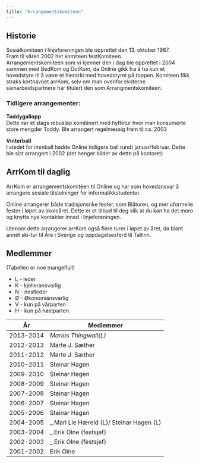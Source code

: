 ```yaml
---
title: "Arrangementskomiteen"
---
```


Historie
--------

Sosialkomiteen i linjeforeningen ble opprettet den 13. oktober 1987.  
Fram til våren 2002 het komiteen festKomiteen.  
Arrangementskomiteen som vi kjenner den i dag ble opprettet i 2004
sammen med BedKom og DotKom, da Online gikk fra å ha kun et hovedstyre
til å være et hierarki med hovedstyret på toppen. Komiteen fikk straks
kortnavnet arrKom, selv om man ovenfor eksterne samarbeidspartnere har
titulert den som Arrangmentskomiteen.

### Tidligere arrangementer:

**Toddygallopp**  
Dette var et slags rebusløp kombinert med hyttetur hvor man konsumerte
store mengder Toddy. Ble arrangert regelmessig frem til ca. 2003

**Vinterball**  
I stedet for immball hadde Online tidligere ball rundt januar/februar.
Dette ble sist arrangert i 2002 (det henger bilder av dette på kontoret)

ArrKom til daglig
-----------------

ArrKom er arrangementskomitéen til Online og har som hovedansvar å
arrangere sosiale tilstelninger for informatikkstudenter.

Online arrangerer både tradisjonsrike fester, som Blåturen, og mer
uformelle fester i løpet av skoleåret. Dette er et tilbud til deg slik
at du kan ha det moro og knytte nye kontakter innad i linjeforeningen.

Utenom dette arrangerer arrKom også flere turer i løpet av året, da
blant annet ski-tur til Åre i Sverige og oppdagelsesferd til Tallinn.

## Medlemmer

(Tabellen er noe mangelfull)
* L - leder
* K - kjelleransvarlig
* N - nestleder
* Ø - Økonomiansvarlig
* V - kun på vårparten
* H - kun på høstparten



|År| Medlemmer |
|---| --- |
|2013-2014|*Marius Thingwall(L)*| Tale Prestmo(N) | Ivar Flakstad(Ø) | Marte J. Sæther |Ingrid Kittelsen|Marthe Øynes|Ragnhild Seim|Caroline Odden|Sondre Johann Widmark|Gaute Lunde|Leif Marius Sethne Reppen|Thea Lerfaldet|John H. Kolstad(Permitert)|Jim Frode Hoff(Permitert)|
|2012-2013|Marte J. Sæther|Ingrid Kittelsen|John H. Kolstad (NH)|Jim Frode Hoff (Ø)|Joakim Aune (permittert september 2011)|Anja S. Rønning|Marius Thingwall   (NV)   |Mathilde Ø. Oftedal (permittert august 2012)|Juni Angelfoss|Tale Prestmo|Marthe Øynes|Ivar Flakstad|_.Martin A. Midtsund (L)|Ragnhild Seim|
|2011-2012|Marte J. Sæther|Ingrid Kittelsen (Ø)|John H. Kolstad|Jim Frode Hoff|Joakim Aune (permittert september 2011)|Anja S. Rønning|Lars Tovsen|Mathilde Ø. Oftedal|_.Juni Angelfoss (L)|Ketil Ellertsen|Magnus G. Hove|André Knudsen (permittert vår 2012)|Martin A. Midtsund|Jonathan Brynjar Hårek Laschet|
|2010-2011|Steinar Hagen|Ingrid Kittelsen|John H. Kolstad|Jim Frode Hoff|Joakim Aune|Anja S. Rønning|_.Lars Tovsen (L)|Mathilde Ø. Oftedal|Juni Angelfoss|Ketil Ellertsen|Magnus G. Hove|
|2009-2010|Steinar Hagen|Ingrid Kittelsen|John H. Kolstad|Hanne Christine Lund|Joakim Aune|Anja S. Rønning|_.Lars Tovsen (L)|Mathilde Ø. Oftedal|Juni Angelfoss|Kristian Laskemoen|
|2008-2009|Steinar Hagen|Linn Melby Meyer|Elisabeth Solheim|_.Hanne Christine Lund (L)|Joakim Aune|Anja S. Rønning|Lars Tovsen|Wenche Meland|Juni Angelfoss|Kristian Oftedal|
|2007-2008|Steinar Hagen|Linn Melby Meyer|Elisabeth Solheim|_.Hanne Christine Lund (L)|Birgitte Fidjeland|
|2006-2007|Steinar Hagen|Linn Melby Meyer|Elisabeth Solheim|_.Mats A. Ringstad (L)|
|2005-2006|Steinar Hagen|Cheung Yuen Wong|_.Anders Brujordet (L)|Mats A. Ringstad (N)|Silje Myran|Kristel Bræin|Elen Østerås|
|2004-2005|_.Mari Lie Hæreid (L)/ Steinar Hagen (L)|Jarl Erik Schmidt|Trond Martin Nyhus|Mats A. Ringstad|
|2003-2004|_.Erik Olne (festsjef)|
|2002-2003|_.Erik Olne (festsjef)|Morten Svendsen (K)|Kristoffer Strømsvåg|Fredrik Wisløff|Rodrigo San Martin|
|2001-2002|Erik Olne|Morten Svendsen (K)|Kristoffer Strømsvåg|Fredrik Wisløff|Rodrigo San Martin|
